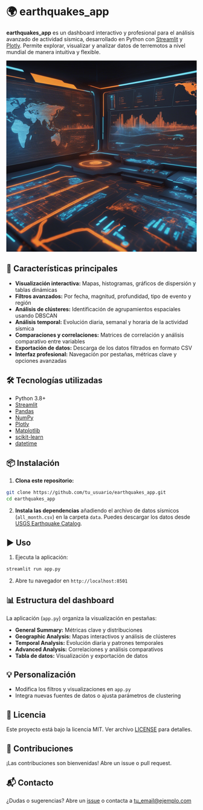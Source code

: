 # 🌍 earthquakes_app

**earthquakes_app** es un dashboard interactivo y profesional para el análisis avanzado de actividad sísmica, desarrollado en Python con [Streamlit](https://streamlit.io/) y [Plotly](https://plotly.com/python/). Permite explorar, visualizar y analizar datos de terremotos a nivel mundial de manera intuitiva y flexible.

![earthquakes_app img](img/Eart.jpg)


## 🚀 Características principales

- **Visualización interactiva:** Mapas, histogramas, gráficos de dispersión y tablas dinámicas
- **Filtros avanzados:** Por fecha, magnitud, profundidad, tipo de evento y región
- **Análisis de clústeres:** Identificación de agrupamientos espaciales usando DBSCAN
- **Análisis temporal:** Evolución diaria, semanal y horaria de la actividad sísmica
- **Comparaciones y correlaciones:** Matrices de correlación y análisis comparativo entre variables
- **Exportación de datos:** Descarga de los datos filtrados en formato CSV
- **Interfaz profesional:** Navegación por pestañas, métricas clave y opciones avanzadas

## 🛠️ Tecnologías utilizadas

- Python 3.8+
- [Streamlit](https://streamlit.io/)
- [Pandas](https://pandas.pydata.org/)
- [NumPy](https://numpy.org/)
- [Plotly](https://plotly.com/python/)
- [Matplotlib](https://matplotlib.org/)
- [scikit-learn](https://scikit-learn.org/)
- [datetime](https://docs.python.org/3/library/datetime.html)

## 📦 Instalación

1. **Clona este repositorio:**
```bash
git clone https://github.com/tu_usuario/earthquakes_app.git
cd earthquakes_app
```

2. **Instala las dependencias** añadiendo el archivo de datos sísmicos (`all_month.csv`) en la carpeta `data`. 
    Puedes descargar los datos desde [USGS Earthquake Catalog](https://earthquake.usgs.gov/earthquakes/feed/).

## ▶️ Uso

1. Ejecuta la aplicación:
```bash
streamlit run app.py
```
2. Abre tu navegador en `http://localhost:8501`

## 📊 Estructura del dashboard

La aplicación (`app.py`) organiza la visualización en pestañas:

- **General Summary:** Métricas clave y distribuciones
- **Geographic Analysis:** Mapas interactivos y análisis de clústeres
- **Temporal Analysis:** Evolución diaria y patrones temporales
- **Advanced Analysis:** Correlaciones y análisis comparativos
- **Tabla de datos:** Visualización y exportación de datos

## 💡 Personalización

- Modifica los filtros y visualizaciones en `app.py`
- Integra nuevas fuentes de datos o ajusta parámetros de clustering

## 📝 Licencia

Este proyecto está bajo la licencia MIT. Ver archivo [LICENSE](LICENSE) para detalles.

## 🤝 Contribuciones

¡Las contribuciones son bienvenidas! Abre un issue o pull request.

## 📬 Contacto

¿Dudas o sugerencias? Abre un [issue](../../issues) o contacta a tu_email@ejemplo.com
